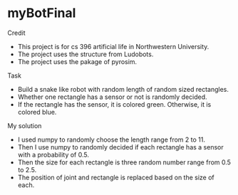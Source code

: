 # myBotFinal
 
 Credit
  * This project is for cs 396 artificial life in Northwestern University.
  * The project uses the structure from Ludobots.
  * The project uses the pakage of pyrosim.
 
 Task
  * Build a snake like robot with random length of random sized rectangles.
  * Whether one rectangle has a sensor or not is randomly decided.
  * If the rectangle has the sensor, it is colored green. Otherwise, it is colored blue.
  
 My solution
  * I used numpy to randomly choose the length range from 2 to 11.
  * Then I use numpy to randomly decided if each rectangle has a sensor with a probability of 0.5.
  * Then the size for each rectangle is three random number range from 0.5 to 2.5.
  * The position of joint and rectangle is replaced based on the size of each.
  
